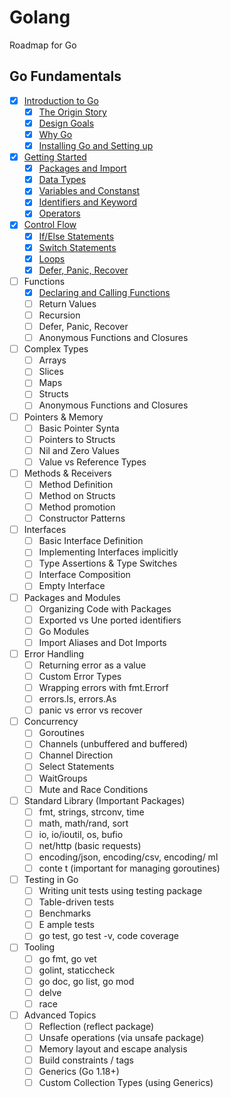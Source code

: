 # Golang

Roadmap for Go 

## Go Fundamentals

- [x]  [Introduction to Go](https://github.com/RehanMerchant/Golang/tree/main/Go%20Fundamentals/01.Introduction%20to%20Go#introduction-to-go)
    - [x]  [The Origin Story](https://github.com/RehanMerchant/Golang/tree/main/Go%20Fundamentals/01.Introduction%20to%20Go#the-origin-story)
    - [x]  [Design Goals](https://github.com/RehanMerchant/Golang/tree/main/Go%20Fundamentals/01.Introduction%20to%20Go#design-goals)
    - [x]  [Why Go](https://github.com/RehanMerchant/Golang/tree/main/Go%20Fundamentals/01.Introduction%20to%20Go#why-go)
    - [x]  [Installing Go and Setting up](https://github.com/RehanMerchant/Golang/tree/main/Go%20Fundamentals/01.Introduction%20to%20Go#installing-and-setting-up)
- [x]  [Getting Started](https://github.com/RehanMerchant/Golang/tree/main/Go%20Fundamentals/02.Getting%20Started) 
    - [x]  [Packages and Import](https://github.com/RehanMerchant/Golang/tree/main/Go%20Fundamentals/02.Getting%20Started#packages-and-imports)
    - [x]  [Data Types](https://github.com/RehanMerchant/Golang/tree/main/Go%20Fundamentals/02.Getting%20Started#data-types)
    - [x]  [Variables and Constanst](https://github.com/RehanMerchant/Golang/tree/main/Go%20Fundamentals/02.Getting%20Started#variable-and-constants)
    - [x]  [Identifiers and Keyword](https://github.com/RehanMerchant/Golang/tree/main/Go%20Fundamentals/02.Getting%20Started#identifiers-and-keyword)
    - [x]  [Operators](https://github.com/RehanMerchant/Golang/tree/main/Go%20Fundamentals/02.Getting%20Started#operator)
- [x]  [Control Flow](https://github.com/RehanMerchant/Golang/tree/main/Go%20Fundamentals/03.Control%20Flow)
    - [x]  [If/Else Statements](https://github.com/RehanMerchant/Golang/tree/main/Go%20Fundamentals/03.Control%20Flow#ifelse)
    - [x]  [Switch Statements](https://github.com/RehanMerchant/Golang/tree/main/Go%20Fundamentals/03.Control%20Flow#switch)
    - [x]  [Loops](https://github.com/RehanMerchant/Golang/tree/main/Go%20Fundamentals/03.Control%20Flow#loops)
    - [x]  [Defer, Panic, Recover](https://github.com/RehanMerchant/Golang/tree/main/Go%20Fundamentals/03.Control%20Flow#defer-panic-and-recover)
- [ ]  Functions
    - [x]  [Declaring and Calling Functions](https://github.com/RehanMerchant/Golang/tree/main/Go%20Fundamentals/04.Functions#declaring-and-calling-functions)
    - [ ]  Return Values
    - [ ]  Recursion
    - [ ]  Defer, Panic, Recover
    - [ ]  Anonymous Functions and Closures
- [ ]  Complex  Types
    - [ ]  Arrays
    - [ ]  Slices
    - [ ]  Maps
    - [ ]  Structs
    - [ ]  Anonymous Functions and Closures
- [ ]  Pointers & Memory
    - [ ]  Basic Pointer Synta 
    - [ ]  Pointers to Structs
    - [ ]  Nil and Zero Values
    - [ ]  Value vs Reference Types
- [ ]  Methods & Receivers
    - [ ]  Method Definition
    - [ ]  Method on Structs
    - [ ]  Method promotion
    - [ ]  Constructor Patterns
- [ ]  Interfaces
    - [ ]  Basic Interface Definition
    - [ ]  Implementing Interfaces implicitly
    - [ ]   Type Assertions & Type Switches
    - [ ]   Interface Composition
    - [ ]   Empty Interface
- [ ]  Packages and Modules
    - [ ]  Organizing Code with Packages
    - [ ]  Exported vs Une ported identifiers
    - [ ]  Go Modules
    - [ ]  Import Aliases and Dot Imports
- [ ]  Error Handling
    - [ ]  Returning error as a value
    - [ ]   Custom Error Types
    - [ ]  Wrapping errors with fmt.Errorf
    - [ ]  errors.Is, errors.As
    - [ ]  panic vs error vs recover
- [ ]  Concurrency
    - [ ]  Goroutines
    - [ ]  Channels (unbuffered and buffered)
    - [ ]   Channel Direction
    - [ ]  Select Statements
    - [ ]  WaitGroups
    - [ ]  Mute  and Race Conditions
- [ ]  Standard Library (Important Packages)
    - [ ]  fmt, strings, strconv, time
    - [ ]  math, math/rand, sort
    - [ ]  io, io/ioutil, os, bufio
    - [ ]  net/http (basic requests)
    - [ ]  encoding/json, encoding/csv, encoding/ ml
    - [ ]  conte t (important for managing goroutines)
- [ ]  Testing in Go
    - [ ]  Writing unit tests using testing package
    - [ ]  Table-driven tests
    - [ ]  Benchmarks
    - [ ]  E ample tests
    - [ ]  go test, go test -v, code coverage
- [ ]  Tooling
    - [ ]  go fmt, go vet
    - [ ]  golint, staticcheck
    - [ ]  go doc, go list, go mod
    - [ ]  delve
    - [ ] race
- [ ]  Advanced Topics
    - [ ] Reflection (reflect package)
    - [ ] Unsafe operations (via unsafe package)
    - [ ] Memory layout and escape analysis
    - [ ] Build constraints / tags
    - [ ] Generics (Go 1.18+)
    - [ ] Custom Collection Types (using Generics)
